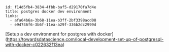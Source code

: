 
```
id: f14d5fb4-3834-4fbb-baf5-d29170fa7d4e
title: postgres docker dev environment
links:
  - afa64b6a-3b68-11ea-b3ff-2bf3398acd08
  - e94746f6-3b6f-11ea-a29f-336b2dc2999d
```

[Setup a dev environment for postgres with docker] (https://towardsdatascience.com/local-development-set-up-of-postgresql-with-docker-c022632f13ea)
